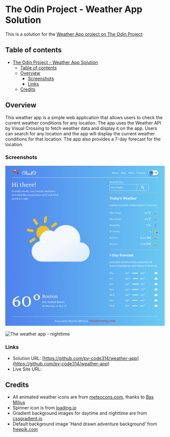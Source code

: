 # The Odin Project - Weather App Solution

This is a solution for the [Weather App project on The Odin Project](https://www.theodinproject.com/lessons/node-path-javascript-weather-app)

## Table of contents

- [The Odin Project - Weather App Solution](#the-odin-project---weather-app-solution)
  - [Table of contents](#table-of-contents)
  - [Overview](#overview)
    - [Screenshots](#screenshots)
    - [Links](#links)
  - [Credits](#credits)

## Overview

This weather app is a simple web application that allows users to check the current weather conditions for any location. The app uses the Weather API by Visual Crossing to fetch weather data and display it on the app. Users can search for any location and the app will display the current weather conditions for that location. The app also provides a 7-day forecast for the location.


### Screenshots

![The weather app - daytime](./src/assets/images/screenshots/screenshot-day.png)

![The weather app - nighttime]()


### Links

- Solution URL: [https://github.com/py-code314/weather-app](https://github.com/py-code314/weather-app)
- Live Site URL: [ ]( )



## Credits

- All animated weather icons are from [meteocons.com](https://github.com/basmilius/weather-icons), thanks to [Bas Milius](https://github.com/basmilius)
- Spinner icon is from [loading.io](https://loading.io/spinner/blocks/-rectangle-square-rotate-cycle-adobe)
- Gradient background images for daytime and nighttime are from [cssgradient.io](https://cssgradient.io/)
- Default background image 'Hand drawn adventure background' from [freepik.com](https://www.freepik.com/free-vector/hand-drawn-adventure-background_16665121.htm#fromView=search&page=1&position=14&uuid=30f0a776-df6b-440e-b0c4-13690c8bc096&query=Nature+Illustration)


